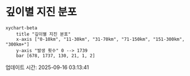 # 깊이별 지진 분포

```mermaid
xychart-beta
    title "깊이별 지진 분포"
    x-axis ["0-10km", "11-30km", "31-70km", "71-150km", "151-300km", "300km+"]
    y-axis "발생 횟수" 0 --> 1739
    bar [678, 1737, 130, 21, 1, 2]
```

업데이트 시간: 2025-09-16 03:13:41
